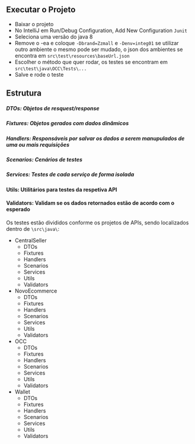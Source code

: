 ## Executar o Projeto

- Baixar o projeto
- No IntelliJ em Run/Debug Configuration, Add New Configuration `Junit`
- Seleciona uma versão do java 8
- Remove o -ea e coloque `-Dbrand=Zzmall` e `-Denv=integ01` se utilizar outro ambiente o mesmo pode ser mudado, 
o json dos ambientes se encontra em `src\test\resources\baseUrl.json`
- Escolher o método que quer rodar, os testes se encontram em `src\test\java\OCC\Tests\...`
- Salve e rode o teste

## Estrutura

##### DTOs: Objetos de resquest/response
##### Fixtures: Objetos gerados com dados dinâmicos
##### Handlers: Responsáveis por salvar os dados a serem manupulados de uma ou mais requisições
##### Scenarios: Cenários de testes
##### Services: Testes de cada serviço de forma isolada
#### Utils: Utilitários para testes da respetiva API
#### Validators: Validam se os dados retornados estão de acordo com o esperado

Os testes estão divididos conforme os projetos de APIs, sendo localizados dentro de `\src\java\`:

- CentralSeller
  - DTOs
  - Fixtures
  - Handlers
  - Scenarios
  - Services
  - Utils
  - Validators
- NovoEcommerce
  - DTOs
  - Fixtures
  - Handlers
  - Scenarios
  - Services
  - Utils
  - Validators
- OCC
    - DTOs
    - Fixtures
    - Handlers
    - Scenarios
    - Services
    - Utils
    - Validators
- Wallet
    - DTOs
    - Fixtures
    - Handlers
    - Scenarios
    - Services
    - Utils
    - Validators
